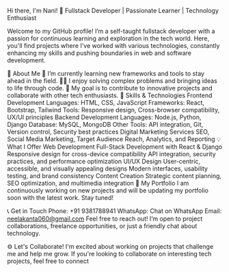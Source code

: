Hi there, I'm Nani! 👋
Fullstack Developer | Passionate Learner | Technology Enthusiast

Welcome to my GitHub profile! I’m a self-taught fullstack developer with a passion for continuous learning and exploration in the tech world. Here, you'll find projects where I've worked with various technologies, constantly enhancing my skills and pushing boundaries in web and software development.

🚀 About Me
🌱 I’m currently learning new frameworks and tools to stay ahead in the field.
👨‍💻 I enjoy solving complex problems and bringing ideas to life through code.
🎯 My goal is to contribute to innovative projects and collaborate with other tech enthusiasts.
💼 Skills & Technologies
Frontend Development
Languages: HTML, CSS, JavaScript
Frameworks: React, Bootstrap, Tailwind
Tools: Responsive design, Cross-browser compatibility, UX/UI principles
Backend Development
Languages: Node.js, Python, Django
Database: MySQL, MongoDB
Other Tools: API integration, Git, Version control, Security best practices
Digital Marketing Services
SEO, Social Media Marketing, Target Audience Reach, Analytics, and Reporting
💡 What I Offer
Web Development
Full-Stack Development with React & Django
Responsive design for cross-device compatibility
API integration, security practices, and performance optimization
UI/UX Design
User-centric, accessible, and visually appealing designs
Modern interfaces, usability testing, and brand consistency
Content Creation
Strategic content planning, SEO optimization, and multimedia integration
📂 My Portfolio
I am continuously working on new projects and will be updating my portfolio soon with the latest work. Stay tuned!

📞 Get in Touch
Phone: +91 9381788941
WhatsApp: Chat on WhatsApp
Email: neelakanta060@gmail.com
Feel free to reach out! I’m open to project collaborations, freelance opportunities, or just a friendly chat about technology.

⚙️ Let's Collaborate!
I'm excited about working on projects that challenge me and help me grow. If you're looking to collaborate on interesting tech projects, feel free to connect
